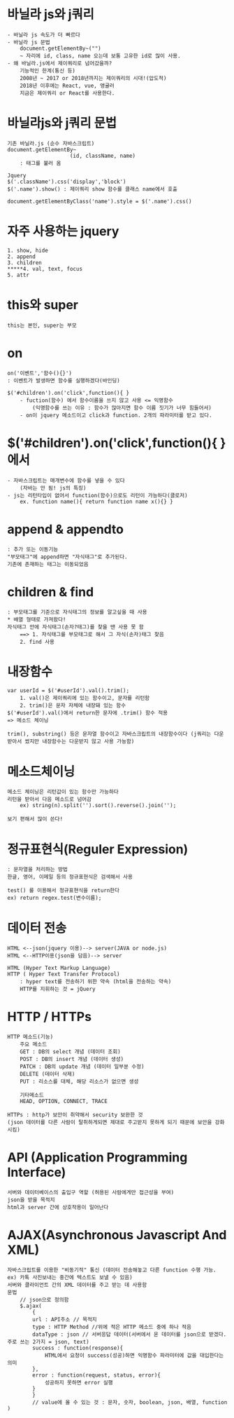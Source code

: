 # 바닐라 js와 j쿼리
	- 바닐라 js 속도가 더 빠르다
	- 바닐라 js 문법
		document.getElementBy~("")
    	~ 자리에 id, class, name 오는데 보통 고유한 id로 많이 사용.
	- 왜 바닐라.js에서 제이쿼리로 넘어갔을까?
		기능적인 한계(통신 등)
		2008년 ~ 2017 or 2018년까지는 제이쿼리의 시대!(압도적)
		2018년 이후에는 React, vue, 앵귤러
		지금은 제이쿼리 or React를 사용한다.

# 바닐라js와 j쿼리 문법
    기존 바닐라.js (순수 자바스크립트)
    document.getElementBy~
                        (id, className, name)
        : 태그를 불러 옴

    Jquery
    $('.className').css('display','block')
    $('.name').show() : 제이쿼리 show 함수를 클래스 name에서 호출

    document.getElementByClass('name').style = $('.name').css()

# 자주 사용하는 jquery
    1. show, hide
    2. append
    3. children
    *****4. val, text, focus
    5. attr

# this와 super
    this는 본인, super는 부모

# on
    on('이벤트','함수(){}')
    : 이벤트가 발생하면 함수를 실행하겠다(바인딩)

    $('#children').on('click',function(){ }
        - fuction(함수) 에서 함수이름을 쓰지 않고 사용 <= 익명함수
            (익명함수를 쓰는 이유 : 함수가 많아지면 함수 이름 짓기가 너무 힘들어서)
        - on이 jquery 메소드이고 click과 function. 2개의 파라미터를 받고 있다.
        
# $('#children').on('click',function(){ } 에서
    - 자바스크립트는 매개변수에 함수를 넣을 수 있다 
        (자바는 안 됨! js의 특징)
    - js는 리턴타입이 없어서 function(함수)으로도 리턴이 가능하다(클로저) 
        ex. function name(){ return function name x(){} }

# append & appendto
    : 추가 또는 이동기능
    "부모태그"에 append하면 "자식태그"로 추가된다.
    기존에 존재하는 태그는 이동되었음

# children & find
    : 부모태그를 기준으로 자식태그의 정보를 알고싶을 때 사용
    * 배열 형태로 가져왔다!
    자식태그 안에 자식태그(손자?태그)를 찾을 땐 사용 못 함 
        ==> 1. 자식태그를 부모태그로 해서 그 자식(손자)태그 찾음
        2. find 사용

# 내장함수
    var userId = $('#userId').val().trim();
        1. val()은 제이쿼리에 있는 함수이고, 문자를 리턴함
        2. trim()은 문자 자체에 내장돼 있는 함수
    $('#userId').val()에서 return한 문자에 .trim() 함수 적용
    => 메소드 체이닝

    trim(), substring() 등은 문자열 함수이고 자바스크립트의 내장함수이다 (j쿼리는 다운받아서 썼지만 내장함수는 다운받지 않고 사용 가능함)

# 메소드체이닝
    메소드 체이닝은 리턴값이 있는 함수만 가능하다
    리턴을 받아서 다음 메소드로 넘어감
        ex) string(n).split('').sort().reverse().join('');
        
    보기 편해서 많이 쓴다!

# 정규표현식(Reguler Expression)
    : 문자열을 처리하는 방법
    한글, 영어, 이메일 등의 정규표현식은 검색해서 사용

    test() 를 이용해서 정규표현식을 return한다
    ex) return regex.test(변수이름);

# 데이터 전송
    HTML <--json(jquery 이용)--> server(JAVA or node.js)
    HTML <--HTTP이용(json을 담음)--> server

    HTML (Hyper Text Markup Language)
    HTTP ( Hyper Text Transfer Protocol)
        : hyper text를 전송하기 위한 약속 (html을 전송하는 약속)
        HTTP를 지휘하는 것 = jQuery

# HTTP / HTTPs
    HTTP 메소드(기능)
        주요 메소드
        GET : DB의 select 개념 (데이터 조회)
        POST : DB의 insert 개념 (데이터 생성)
        PATCH : DB의 update 개념 (데이터 일부분 수정)
        DELETE (데이터 삭제)
        PUT : 리소스를 대체, 해당 리소스가 없으면 생성
        
        기타메소드
        HEAD, OPTION, CONNECT, TRACE

    HTTPs : http가 보안이 취약해서 security 보완한 것
    (json 데이터를 다른 사람이 탈취하게되면 제대로 주고받지 못하게 되기 때문에 보안을 강화시킴)

# API (Application Programming Interface)
    서버와 데이터베이스의 출입구 역할 (허용된 사람에게만 접근성을 부여)
    json을 받을 목적지
    html과 server 간에 상호작용이 일어난다

# AJAX(Asynchronous Javascript And XML)
    자바스크립트를 이용한 "비동기적" 통신 (데이터 전송해놓고 다른 function 수행 가능. ex) 카톡 사진보내는 중간에 텍스트도 보낼 수 있음)
    서버와 클라이언트 간의 XML 데이터를 주고 받는 데 사용함
    문법
        // json으로 정의함
        $.ajax(
            { 
            url : API주소 // 목적지
            type : HTTP Method //위에 적은 HTTP 메소드 중에 하나 적음
            dataType : json // 서버응답 데이터(서버에서 온 데이터를 json으로 받겠다. 주로 쓰는 2가지 = json, text)
            success : function(response){
                HTML에서 요청이 success(성공)하면 익명함수 파라미터에 값을 대입한다는 의미
            },
            error : function(request, status, error){
                성공하지 못하면 error 실행
            }
            }
            // value에 올 수 있는 것 : 문자, 숫자, boolean, json, 배열, function
    )
